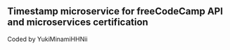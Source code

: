 ## Timestamp microservice for freeCodeCamp API and microservices certification
Coded by YukiMinamiHHNii